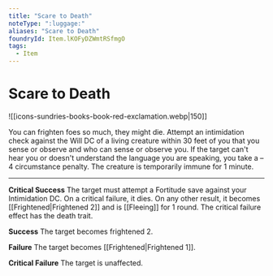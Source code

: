 ```yaml
---
title: "Scare to Death"
noteType: ":luggage:"
aliases: "Scare to Death"
foundryId: Item.lKOFyDZWmtRSfmgO
tags:
  - Item
---
```


# Scare to Death
![[icons-sundries-books-book-red-exclamation.webp|150]]

You can frighten foes so much, they might die. Attempt an intimidation check against the Will DC of a living creature within 30 feet of you that you sense or observe and who can sense or observe you. If the target can't hear you or doesn't understand the language you are speaking, you take a –4 circumstance penalty. The creature is temporarily immune for 1 minute.

* * *

**Critical Success** The target must attempt a Fortitude save against your Intimidation DC. On a critical failure, it dies. On any other result, it becomes [[Frightened|Frightened 2]] and is [[Fleeing]] for 1 round. The critical failure effect has the death trait.

**Success** The target becomes frightened 2.

**Failure** The target becomes [[Frightened|Frightened 1]].

**Critical Failure** The target is unaffected.
